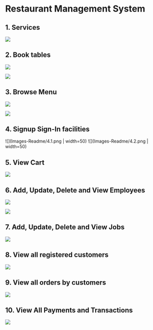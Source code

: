 # Restaurant Management System 
## 1. Services
<!-- ![1](https://user-images.githubusercontent.com/45808962/100441457-7fc4d600-30cc-11eb-8898-7ae81fb6caf1.PNG) -->
![](Images-Readme/1.png)
## 2. Book tables
<!-- ![2](https://user-images.githubusercontent.com/45808962/100441639-d16d6080-30cc-11eb-86a6-4a29db254e40.PNG) -->
![](Images-Readme/2.1.png)
<!-- ![3](https://user-images.githubusercontent.com/45808962/100441673-e0eca980-30cc-11eb-96e1-2a12a6ed65f8.PNG) -->
![](Images-Readme/2.2.png)
## 3. Browse Menu
<!-- ![4](https://user-images.githubusercontent.com/45808962/100441730-f235b600-30cc-11eb-867e-c05cd7635792.PNG) -->
![](Images-Readme/3.1.png)
<!-- ![5](https://user-images.githubusercontent.com/45808962/100442041-6b350d80-30cd-11eb-872c-1885c593f1a8.PNG) -->
![](Images-Readme/3.2.png)

## 4. Signup Sign-In facilities
<!-- ![8](https://user-images.githubusercontent.com/45808962/100449668-514df780-30da-11eb-9036-085c0e6d1f38.PNG) -->
![](Images-Readme/4.1.png | width=50)    ![](Images-Readme/4.2.png | width=50)

<!-- ![7](https://user-images.githubusercontent.com/45808962/100442088-7ab45680-30cd-11eb-9f26-67f931ea1ef9.PNG) -->

## 5. View Cart
<!-- ![6](https://user-images.githubusercontent.com/45808962/100442164-9c154280-30cd-11eb-933a-32589c97696d.PNG) -->
![](Images-Readme/5.png)


## 6. Add, Update, Delete and View Employees
<!-- ![9](https://user-images.githubusercontent.com/45808962/100449843-970ac000-30da-11eb-9fba-3b717f88898c.PNG) -->
![](Images-Readme/6.1.png)

<!-- ![10](https://user-images.githubusercontent.com/45808962/100449871-a427af00-30da-11eb-9b47-ef148d75b48d.PNG) -->
![](Images-Readme/6.2.png)

## 7. Add, Update, Delete and View Jobs
<!-- ![11](https://user-images.githubusercontent.com/45808962/100449916-b3a6f800-30da-11eb-834f-629386642c4b.PNG) -->
![](Images-Readme/7.png)

## 8. View all registered customers
<!-- ![12](https://user-images.githubusercontent.com/45808962/100449952-c02b5080-30da-11eb-98e2-633e7bd01dfb.PNG) -->
![](Images-Readme/8.png)

## 9. View all orders by customers
<!-- ![13](https://user-images.githubusercontent.com/45808962/100449967-cd483f80-30da-11eb-91be-f0d1b04dd713.PNG) -->
![](Images-Readme/9.png)

## 10. View All Payments and Transactions
![](Images-Readme/10.png)
